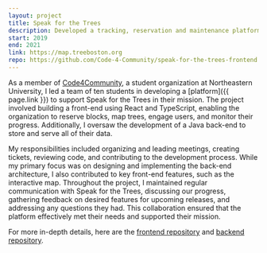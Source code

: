 ```yaml
---
layout: project
title: Speak for the Trees
description: Developed a tracking, reservation and maintenance platform to help Speak for the Trees expand Boston's urban forest.
start: 2019
end: 2021
link: https://map.treeboston.org
repo: https://github.com/Code-4-Community/speak-for-the-trees-frontend
---
```



As a member of [Code4Community](/projects/code4community), a student organization at Northeastern University, I led a team of ten students in developing a [platform]({{ page.link }}) to support Speak for the Trees in their mission. The project involved building a front-end using React and TypeScript, enabling the organization to reserve blocks, map trees, engage users, and monitor their progress. Additionally, I oversaw the development of a Java back-end to store and serve all of their data.

My responsibilities included organizing and leading meetings, creating tickets, reviewing code, and contributing to the development process. While my primary focus was on designing and implementing the back-end architecture, I also contributed to key front-end features, such as the interactive map.
Throughout the project, I maintained regular communication with Speak for the Trees, discussing our progress, gathering feedback on desired features for upcoming releases, and addressing any questions they had. This collaboration ensured that the platform effectively met their needs and supported their mission.

For more in-depth details, here are the [frontend repository](https://github.com/Code-4-Community/speak-for-the-trees-frontend) and [backend repository](https://github.com/Code-4-Community/speak-for-the-trees-backend-v2).